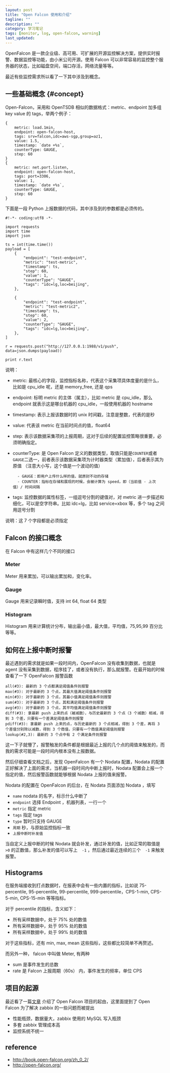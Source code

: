 ```yaml
---
layout: post
title: "Open Falcon 使用和介绍"
tagline: ""
description: ""
category: 学习笔记
tags: [monitor, log, open-falcon, warning]
last_updated:
---
```


OpenFalcon 是一款企业级、高可用、可扩展的开源监控解决方案，提供实时报警、数据监控等功能，由小米公司开源。使用 Falcon 可以非常容易的监控整个服务器的状态，比如磁盘空间，端口存活，网络流量等等。

最近有些监控需求所以看了一下其中涉及到概念。

## 一些基础概念 {#concept}
Open-Falcon，采用和 OpenTSDB 相似的数据格式：metric、endpoint 加多组 key value 的 tags，举两个例子：

    {
        metric: load.1min,
        endpoint: open-falcon-host,
        tags: srv=falcon,idc=aws-sgp,group=az1,
        value: 1.5,
        timestamp: `date +%s`,
        counterType: GAUGE,
        step: 60
    }
    {
        metric: net.port.listen,
        endpoint: open-falcon-host,
        tags: port=3306,
        value: 1,
        timestamp: `date +%s`,
        counterType: GAUGE,
        step: 60
    }

下面是一段 Python 上报数据的代码，其中涉及到的参数都是必须传的。

```
#!-*- coding:utf8 -*-

import requests
import time
import json

ts = int(time.time())
payload = [
    {
        "endpoint": "test-endpoint",
        "metric": "test-metric",
        "timestamp": ts,
        "step": 60,
        "value": 1,
        "counterType": "GAUGE",
        "tags": "idc=lg,loc=beijing",
    },

    {
        "endpoint": "test-endpoint",
        "metric": "test-metric2",
        "timestamp": ts,
        "step": 60,
        "value": 2,
        "counterType": "GAUGE",
        "tags": "idc=lg,loc=beijing",
    },
]

r = requests.post("http://127.0.0.1:1988/v1/push", data=json.dumps(payload))

print r.text
```

说明：

- metric: 最核心的字段，监控指标名称，代表这个采集项具体度量的是什么，比如是 cpu_idle 呢，还是 memory_free, 还是 qps
- endpoint: 标明 metric 的主体（属主），比如 metric 是 cpu_idle，那么 endpoint 就表示这是哪台机器的 cpu_idle，一般使用机器的 hostname
- timestamp: 表示上报该数据时的 unix 时间戳，注意是整数，代表的是秒
- value: 代表该 metric 在当前时间点的值，float64
- step: 表示该数据采集项的上报周期，这对于后续的配置监控策略很重要，必须明确指定。
- counterType: 是 Open Falcon 定义的数据类型，取值只能是`COUNTER`或者`GAUGE`二选一，前者表示该数据采集项为计时器类型（累加值），后者表示其为原值 （注意大小写，这个值是一个波动的值）

        - GAUGE：即用户上传什么样的值，就原封不动的存储
        - COUNTER：指标在存储和展现的时候，会被计算为 speed，即（当前值 - 上次值）/ 时间间隔

- tags: 监控数据的属性标签，一组逗号分割的键值对，对 metric 进一步描述和细化，可以是空字符串。比如 idc=lg，比如 service=xbox 等，多个 tag 之间用逗号分割

说明：这 7 个字段都是必须指定

## Falcon 的接口概念
在 Falcon 中有这样几个不同的接口

### Meter
Meter 用来累加，可以输出累加和，变化率。

### Gauge
Gauge 用来记录瞬时值，支持 int 64, float 64 类型

### Histogram
Histogram 用来计算统计分布，输出最小值，最大值，平均值，75,95,99 百分比等等。

## 如何在上报中断时报警
最近遇到的需求就是如果一段时间内，OpenFalcon 没有收集到数据，也就是 agent 没有采集到数据，程序挂了，或者没有执行，那么就报警。在最开始的时候查看了一下 OpenFalcon 报警函数

    all(#3): 最新的 3 个点都满足阈值条件则报警
    max(#3): 对于最新的 3 个点，其最大值满足阈值条件则报警
    min(#3): 对于最新的 3 个点，其最小值满足阈值条件则报警
    sum(#3): 对于最新的 3 个点，其和满足阈值条件则报警
    avg(#3): 对于最新的 3 个点，其平均值满足阈值条件则报警
    diff(#3): 拿最新 push 上来的点（被减数），与历史最新的 3 个点（3 个减数）相减，得到 3 个差，只要有一个差满足阈值条件则报警
    pdiff(#3): 拿最新 push 上来的点，与历史最新的 3 个点相减，得到 3 个差，再将 3 个差值分别除以减数，得到 3 个商值，只要有一个商值满足阈值则报警
    lookup(#2,3): 最新的 3 个点中有 2 个满足条件则报警

这一下子就懵了，报警触发的条件都是根据最近上报的几个点的阈值来触发的，而我的需求可能是一段时间内根本没有上报数据。

然后仔细查看文档之后，发现 OpenFalcon 有一个 Nodata 配置，Nodata 的配置正好解决了上面的需求，当机器一段时间内中断上报时，Nodata 配置会上报一个指定的值，然后报警函数就能够根据 Nodata 上报的值来报警。

Nodata 的配置在 OpenFalcon 的后台，在 Nodata 页面添加 Nodata ，填写

- `name` nodata 的名字，标示什么中断了
- `endpoint` 选择 Endpoint ，机器列表，一行一个
- `metric` 指定 metric
- `tags` 指定 tags
- `type` 暂时只支持 GAUGE
- `周期` 秒，与原始监控指标一致
- `上报中断时补发值`

当自定义上报中断的时候 Nodata 就会补发，通过补发的值，比如正常的取值是 `>0` 的正数值，那么补发的值可以写上　`-1` ，然后通过最近连续的三个　`-1` 来触发报警。

## Histograms
在服务端接收到打点数据时，在报表中会有一些内置的指标，比如说 75-percentile, 95-percentile, 99-percentile, 999-percentile，CPS-1-min, CPS-5-min, CPS-15-min 等等指标。

对于 percentile 的指标，含义如下：

- 所有采样数据中，处于 75% 处的数值
- 所有采样数据中，处于 95% 处的数值
- 所有采样数据中，处于 99% 处的数值

对于这些指标，还有 min, max, mean 这些指标，这些都比较简单不再赘述。

而另外一种， falcon 中叫做 Meter, 有两种

- sum 是事件发生的总数
- rate 是 Falcon 上报周期（60s） 内，事件发生的频率，单位 CPS

## 项目的起源
最近看了一篇[文章](http://www.cnblogs.com/leoncfor/p/4936713.html) 介绍了 Open Falcon 项目的起由，这里面提到了 Open Falcon 为了解决 zabbix 的一些问题而被提出

- 性能瓶颈，数据量大，zabbix 使用的 MySQL 写入瓶颈
- 多套 zabbix 管理成本高
- 监控系统不统一


## reference

- <http://book.open-falcon.org/zh_0_2/>
- <http://open-falcon.org/>
